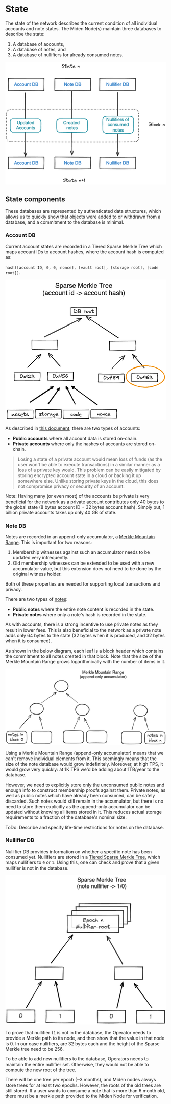 # State

The state of the network describes the current condition of all individual accounts and note states. The Miden Node(s) maintain three databases to describe the state:

1. A database of accounts,
2. A database of notes, and
3. A database of nullifiers for already consumed notes.

<p align="center">
  <img src="../diagrams/architecture/state/State.png">
</p>

## State components

These databases are represented by authenticated data structures, which allows us to quickly show that objects were added to or withdrawn from a database, and a commitment to the database is minimal.

### Account DB
Current account states are recorded in a Tiered Sparse Merkle Tree which maps account IDs to account hashes, where the account hash is computed as:

`hash([account ID, 0, 0, nonce], [vault root], [storage root], [code root])`.

<p align="center">
  <img src="../diagrams/architecture/state/Account_DB.png">
</p>

As described in [this document](https://0xpolygonmiden.github.io/miden-base/architecture/accounts.html), there are two types of accounts:
* **Public accounts** where all account data is stored on-chain.
* **Private accounts** where only the hashes of accounts are stored on-chain.

> Losing a state of a private account would mean loss of funds (as the user won't be able to execute transactions) in a similar manner as a loss of a private key would. This problem can be easily mitigated by storing encrypted account state in a cloud or backing it up somewhere else. Unlike storing private keys in the cloud, this does not compromise privacy or security of an account.

Note: Having many (or even most) of the accounts be private is very beneficial for the network as a private account contributes only 40 bytes to the global state (8 bytes account ID + 32 bytes account hash). Simply put, 1 billion private accounts takes up only $40$ GB of state.

### Note DB

Notes are recorded in an append-only accumulator, a [Merkle Mountain Range](https://github.com/opentimestamps/opentimestamps-server/blob/master/doc/merkle-mountain-range.md). This is important for two reasons:

1. Membership witnesses against such an accumulator needs to be updated very infrequently.
2. Old membership witnesses can be extended to be used with a new accumulator value, but this extension does not need to be done by the original witness holder.

Both of these properties are needed for supporting local transactions and privacy.

There are two types of [notes](https://0xpolygonmiden.github.io/miden-base/architecture/notes.html):
* **Public notes** where the entire note content is recorded in the state. 
* **Private notes** where only a note's hash is recorded in the state. 

As with accounts, there is a strong incentive to use private notes as they result in lower fees. This is also beneficial to the network as a private note adds only 64 bytes to the state (32 bytes when it is produced, and 32 bytes when it is consumed).

As shown in the below diagram, each leaf is a block header which contains the commitment to all notes created in that block. Note that the size of the Merkle Mountain Range grows logarithmically with the number of items in it.

<p align="center">
  <img src="../diagrams/architecture/state/Note_DB.png">
</p>

Using a Merkle Mountain Range (append-only accumulator) means that we can't remove individual elements from it. This seemingly means that the size of the note database would grow indefinitely. Moreover, at high TPS, it would grow very quickly: at 1K TPS we'd be adding about 1TB/year to the database.

However, we need to explicitly store only the unconsumed public notes and enough info to construct membership proofs against them. Private notes, as well as public notes which have already been consumed, can be safely discarded. Such notes would still remain in the accumulator, but there is no need to store them explicitly as the append-only accumulator can be updated without knowing all items stored in it. This reduces actual storage requirements to a fraction of the database's nominal size.

ToDo: Describe and specify life-time restrictions for notes on the database. 

### Nullifier DB

Nullifier DB provides information on whether a specific note has been consumed yet. Nullifiers are stored in a [Tiered Sparse Merkle Tree](https://0xpolygonmiden.github.io/miden-base/crypto-primitives/tsmt.html), which maps nullifiers to `0` or `1`. Using this, one can check and prove that a given nullifier is not in the database. 

<p align="center">
  <img src="../diagrams/architecture/state/Nullifier_DB.png">
</p>

To prove that nullifier `11` is not in the database, the Operator needs to provide a Merkle path to its node, and then show that the value in that node is $0$. In our case nullifiers, are 32 bytes each and the height of the Sparse Merkle tree need to be 256.

To be able to add new nullifiers to the database, Operators needs to maintain the entire nullifier set. Otherwise, they would not be able to compute the new root of the tree. 

There will be one tree per epoch (~3 months), and Miden nodes always store trees for at least two epochs. However, the roots of the old trees are still stored. If a user wants to consume a note that is more than 6 month old, there must be a merkle path provided to the Miden Node for verification.
